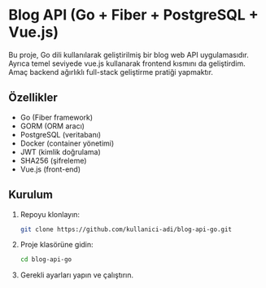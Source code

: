 # Blog API (Go + Fiber + PostgreSQL + Vue.js)

Bu proje, Go dili kullanılarak geliştirilmiş bir blog web API uygulamasıdır.
Ayrıca temel seviyede vue.js kullanarak frontend kısmını da geliştirdim.
Amaç backend ağırlıklı full-stack geliştirme pratiği yapmaktır.

## Özellikler
- Go (Fiber framework)
- GORM (ORM aracı)
- PostgreSQL (veritabanı)
- Docker (container yönetimi)
- JWT (kimlik doğrulama)
- SHA256 (şifreleme)
- Vue.js (front-end)


## Kurulum
1. Repoyu klonlayın:
   ```bash
   git clone https://github.com/kullanici-adi/blog-api-go.git


2. Proje klasörüne gidin:
   ```bash
   cd blog-api-go
   
3. Gerekli ayarları yapın ve çalıştırın.
